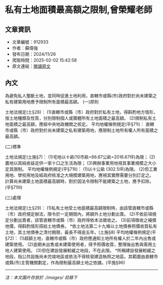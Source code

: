 # 私有土地面積最高額之限制,曾榮耀老師

## 文章資訊
- 文章編號：912933
- 作者：蘇偉強
- 發布日期：2024/11/26
- 爬取時間：2025-02-02 15:42:58
- 原文連結：[閱讀原文](https://real-estate.get.com.tw/Columns/detail.aspx?no=912933)

## 內文
為避免私人壟斷土地，並同時促進土地利用，直轄市或縣(市)政府對於尚未建築之私有建築用地應予限制所有面積最高額。
 (一)原則

土地法規定(土§28)： (1)直轄市或縣（市）政府對於私有土地，得斟酌地方情形，按土地種類及性質，分別限制個人或團體所有土地面積之最高額。  (2)限制私有土地面積之最高額，應經中央地政機關之核定。
平均地權條例規定(平§71I)： 直轄市或縣（市）政府對於尚未建築之私有建築用地，應限制土地所有權人所有面積之最高額。

 (二)標準

土地法規定(土施§7)： (1)宅地以十畝(10市畝=66.67公畝=2016.67坪)為限； (2)農地以其純收益足供一家十口之生活為限； (3)興辦事業用地視其事業規模之大小定其限制。
平均地權條例規定(平§71II)： (1)以十公畝 (302.5坪)為限。 (2)但工業用地、學校用地及經政府核准之大規模建築用地，應視其實際需要分別訂定之。   計算尚未建築土地面積最高額時，對於因法令限制不能建築之土地，應予扣除。(平§71III) 

 (三)處理

土地法規定(土§29)： (1)私有土地受土地面積最高額限制時，由該管直轄市或縣（市）政府規定辦法，限令於一定期間內，將額外土地分劃出賣。  (2)不依前項規定分劃出賣者，該管直轄市或縣（市）政府得依本法徵收之。  (3)前項徵收之補償地價，得斟酌情形搭給土地債券。 *依土地法第二十九條以土地債券照價收買私有土地，其土地債券之清付期限，最長不得逾五年。(土施§8) 
平均地權條例規定(平§72)： (1)超額土地，直轄市或縣（市）政府應通知土地所有權人於二年內出售或建築使用。 (2)逾期未出售或未建築使用者，得予照價收買，整理後出售與需用土地人建築使用。 (3)但在建設發展較緩之地段，不在此限。 *所稱建設發展較緩之地段，指公共設施尚未完竣地區或依法不得核發建造執照之地區。其範圍由直轄市或縣(市)主管機關劃定，作為限制最高額土地之依據。(平施§96)

---
*注：本文圖片存放於 ./images/ 目錄下*
